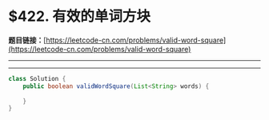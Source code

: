 # $422. 有效的单词方块

**题目链接：**[https://leetcode-cn.com/problems/valid-word-square](https://leetcode-cn.com/problems/valid-word-square)

---

<Cards card="leetcode_422_valid-word-square"></Cards>

---

```java
class Solution {
    public boolean validWordSquare(List<String> words) {
        
    }
}
```